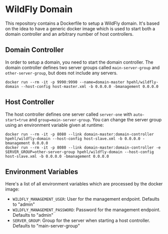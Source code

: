 # WildFly Domain

This repository contains a Dockerfile to setup a WildFly domain. It's based on the idea to have a generic docker image which is used to start both a domain controller and an arbitrary number of host controllers.

## Domain Controller

In order to setup a domain, you need to start the domain controller. The domain controller defines two server groups called `main-server-group` and `other-server-group`, but does not include any servers.

	docker run --rm -it -p 9990:9990 --name=domain-master hpehl/wildfly-domain --host-config host-master.xml -b 0.0.0.0 -bmanagement 0.0.0.0

## Host Controller

The host controller defines one server called `server-one` with `auto-start=true` and `group=main-server-group`. You can change the server group using an environment variable given at runtime:

	docker run --rm -it -p 8080 --link domain-master:domain-controller hpehl/wildfly-domain --host-config host-slave.xml -b 0.0.0.0 -bmanagement 0.0.0.0
    docker run --rm -it -p 8080 --link domain-master:domain-controller -e SERVER_GROUP=other-server-group hpehl/wildfly-domain --host-config host-slave.xml -b 0.0.0.0 -bmanagement 0.0.0.0


## Environment Variables

Here's a list of all environment variables which are processed by the docker image:

- `WILDFLY_MANAGEMENT_USER`: User for the management endpoint. Defaults to "admin"
- `WILDFLY_MANAGEMENT_PASSWORD`: Password for the management endpoint. Defaults to "admin"
- `SERVER_GROUP`: Group for the server when starting a host controller. Defaults to "main-server-group"
